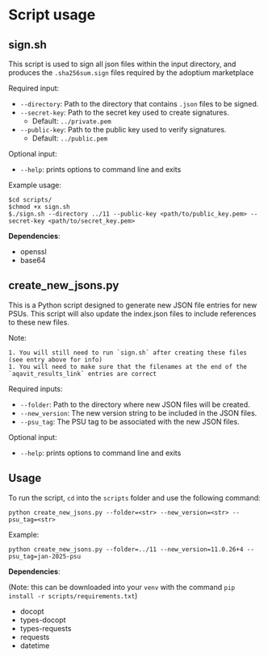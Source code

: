 # Script usage

## sign.sh
This script is used to sign all json files within the input directory,
and produces the `.sha256sum.sign` files required by the adoptium marketplace

Required input:
- `--directory`: Path to the directory that contains `.json` files to be signed.
- `--secret-key`: Path to the secret key used to create signatures.
    - Default: `../private.pem`
- `--public-key`: Path to the public key used to verify signatures.
    - Default: `../public.pem`

Optional input:
- `--help`: prints options to command line and exits

Example usage:

```
$cd scripts/
$chmod +x sign.sh
$./sign.sh --directory ../11 --public-key <path/to/public_key.pem> --secret-key <path/to/secret_key.pem>
```

**Dependencies**:
- openssl
- base64

## create_new_jsons.py
This is a Python script designed to generate new JSON file entries for new PSUs.
This script will also update the index.json files to include references to these new files.

Note:

    1. You will still need to run `sign.sh` after creating these files (see entry above for info)
    1. You will need to make sure that the filenames at the end of the `aqavit_results_link` entries are correct

Required inputs:
- `--folder`: Path to the directory where new JSON files will be created.
- `--new_version`: The new version string to be included in the JSON files.
- `--psu_tag`: The PSU tag to be associated with the new JSON files.

Optional input:
- `--help`: prints options to command line and exits

## Usage
To run the script, `cd` into the `scripts` folder and use the following command:
```
python create_new_jsons.py --folder=<str> --new_version=<str> --psu_tag=<str>
```
Example:
```
python create_new_jsons.py --folder=../11 --new_version=11.0.26+4 --psu_tag=jan-2025-psu
```

**Dependencies**:

(Note: this can be downloaded into your `venv` with the command `pip install -r scripts/requirements.txt`)
- docopt
- types-docopt
- types-requests
- requests
- datetime